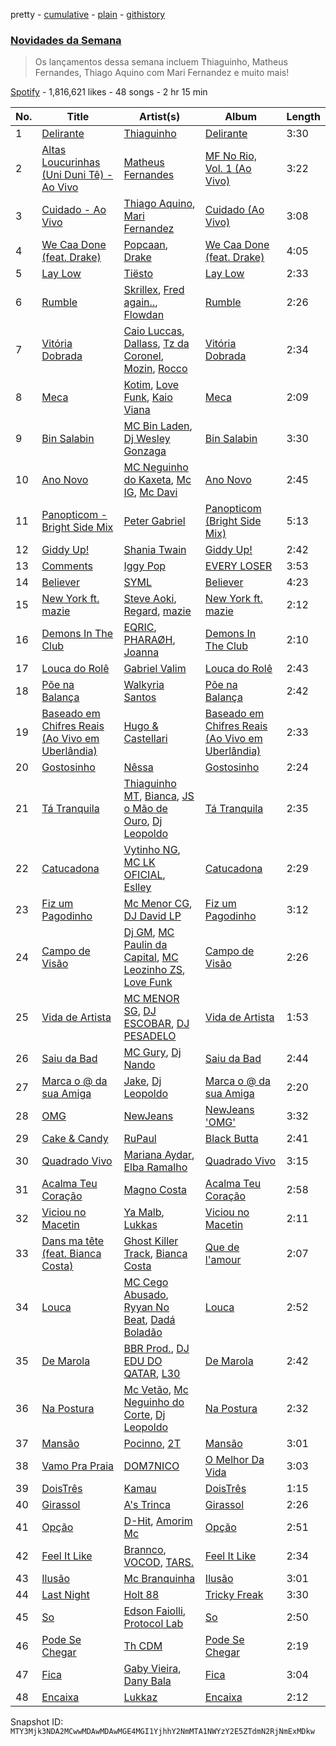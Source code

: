 pretty - [cumulative](/playlists/cumulative/37i9dQZF1DX34KNiFQJNVm.md) - [plain](/playlists/plain/37i9dQZF1DX34KNiFQJNVm) - [githistory](https://github.githistory.xyz/mackorone/spotify-playlist-archive/blob/main/playlists/plain/37i9dQZF1DX34KNiFQJNVm)

### [Novidades da Semana](https://open.spotify.com/playlist/37i9dQZF1DX34KNiFQJNVm)

> Os lançamentos dessa semana incluem Thiaguinho, Matheus Fernandes, Thiago Aquino com Mari Fernandez e muito mais!

[Spotify](https://open.spotify.com/user/spotify) - 1,816,621 likes - 48 songs - 2 hr 15 min

| No. | Title | Artist(s) | Album | Length |
|---|---|---|---|---|
| 1 | [Delirante](https://open.spotify.com/track/05OadQh4aawuQIL7xnGDbv) | [Thiaguinho](https://open.spotify.com/artist/1vppDmG3i5sXf3DJzrK4T1) | [Delirante](https://open.spotify.com/album/2sSmv8OYnKOQIxZ8ukdVJ3) | 3:30 |
| 2 | [Altas Loucurinhas \(Uni Duni Tê\) \- Ao Vivo](https://open.spotify.com/track/2kBbHpJTc7MWs8F3XhClBD) | [Matheus Fernandes](https://open.spotify.com/artist/37mqXU98U5GmH5ZDtlHM1c) | [MF No Rio, Vol\. 1 \(Ao Vivo\)](https://open.spotify.com/album/2P8zuC56lsghvc5KHP4rfQ) | 3:22 |
| 3 | [Cuidado \- Ao Vivo](https://open.spotify.com/track/676e0h0b8CrSAWZItVq6cr) | [Thiago Aquino](https://open.spotify.com/artist/7yPoxj2lXWy7J4ixQHVubk), [Mari Fernandez](https://open.spotify.com/artist/0BHm7qbh3ENxvXzkQAG7MP) | [Cuidado \(Ao Vivo\)](https://open.spotify.com/album/0pzfRF3dW6wJ6Wc1zvs2Pj) | 3:08 |
| 4 | [We Caa Done \(feat\. Drake\)](https://open.spotify.com/track/6rb3wFQ66EWR7DcPG0oEE1) | [Popcaan](https://open.spotify.com/artist/62DmErcU7dqZbJaDqwsqzR), [Drake](https://open.spotify.com/artist/3TVXtAsR1Inumwj472S9r4) | [We Caa Done \(feat\. Drake\)](https://open.spotify.com/album/4yJNcgX3otzDbMMyrdJBN5) | 4:05 |
| 5 | [Lay Low](https://open.spotify.com/track/0zKbDrEXKpnExhGQRe9dxt) | [Tiësto](https://open.spotify.com/artist/2o5jDhtHVPhrJdv3cEQ99Z) | [Lay Low](https://open.spotify.com/album/0EYKSXXTsON8ZA95BuCoXn) | 2:33 |
| 6 | [Rumble](https://open.spotify.com/track/1GfBLbAhZUWdseuDqhocmn) | [Skrillex](https://open.spotify.com/artist/5he5w2lnU9x7JFhnwcekXX), [Fred again..](https://open.spotify.com/artist/4oLeXFyACqeem2VImYeBFe), [Flowdan](https://open.spotify.com/artist/07CimrZi5vs9iEao47TNQ4) | [Rumble](https://open.spotify.com/album/6YVJQPJNzHbqgBblpMSPUi) | 2:26 |
| 7 | [Vitória Dobrada](https://open.spotify.com/track/59KoLGYeBxZ11VUln2LBAL) | [Caio Luccas](https://open.spotify.com/artist/1a3fr7NdeBT4JlGj6YlbDL), [Dallass](https://open.spotify.com/artist/4LAFtDzlQM89xov636hMVv), [Tz da Coronel](https://open.spotify.com/artist/3lIU3RoZiHen1QXAQ3KQ9e), [Mozin](https://open.spotify.com/artist/2BUCvMiMXfeacgCy3saqs6), [Rocco](https://open.spotify.com/artist/5OvehyyUJ5edWaogL9o4Ka) | [Vitória Dobrada](https://open.spotify.com/album/68ZbRbgtvH2JBiqC5nCx6f) | 2:34 |
| 8 | [Meca](https://open.spotify.com/track/3oTQWtVAPG9HyYzeSIHXA2) | [Kotim](https://open.spotify.com/artist/210Sy1oGhvPu929TKoSVcN), [Love Funk](https://open.spotify.com/artist/64DTkZLH6KkkMwZEEZ5VWC), [Kaio Viana](https://open.spotify.com/artist/2XGuDrQEuJXo3FfBQMeUn4) | [Meca](https://open.spotify.com/album/2gABCSUGmzQY8QAXEmQOrh) | 2:09 |
| 9 | [Bin Salabin](https://open.spotify.com/track/4QXSY2iNj8FeOtFyyb0dTG) | [MC Bin Laden](https://open.spotify.com/artist/2PC0CLpUsoEQPNIZKg2ZX0), [Dj Wesley Gonzaga](https://open.spotify.com/artist/0PLUhcaPtfTkL6ckBw0btt) | [Bin Salabin](https://open.spotify.com/album/11WhprrV9JeA8VRx0gLWhk) | 3:30 |
| 10 | [Ano Novo](https://open.spotify.com/track/70YpCjtgVRTSytlWdX845m) | [MC Neguinho do Kaxeta](https://open.spotify.com/artist/27mVhYvJa7apj1zCoZ9TF2), [Mc IG](https://open.spotify.com/artist/2q9wk5fkeU2C9CgCKdh4AN), [Mc Davi](https://open.spotify.com/artist/1cYhx7ZOhYoVmnDPb9KMwo) | [Ano Novo](https://open.spotify.com/album/2LldjqVAEy3Xof220itS3L) | 2:45 |
| 11 | [Panopticom \- Bright Side Mix](https://open.spotify.com/track/0DpMQVZpl0bsIlFbm5CS7V) | [Peter Gabriel](https://open.spotify.com/artist/7C4sUpWGlTy7IANjruj02I) | [Panopticom \(Bright Side Mix\)](https://open.spotify.com/album/3vMQQGbY67Sj77bD6dT8zt) | 5:13 |
| 12 | [Giddy Up!](https://open.spotify.com/track/4NdJlsPyvXz15LySCNoL2W) | [Shania Twain](https://open.spotify.com/artist/5e4Dhzv426EvQe3aDb64jL) | [Giddy Up!](https://open.spotify.com/album/55ur1fpimHIf1A63SP2Xwy) | 2:42 |
| 13 | [Comments](https://open.spotify.com/track/59QajhlzAmlJ1wIRwzLxv8) | [Iggy Pop](https://open.spotify.com/artist/33EUXrFKGjpUSGacqEHhU4) | [EVERY LOSER](https://open.spotify.com/album/62VSZ71LvrUh1VoSuPgzXd) | 3:53 |
| 14 | [Believer](https://open.spotify.com/track/4QthYp34wrGAPQEvbz9QNS) | [SYML](https://open.spotify.com/artist/6AyATGg7mDgBlZ4N5uNog0) | [Believer](https://open.spotify.com/album/0h77eG0HVYZ2ki4T9qIHou) | 4:23 |
| 15 | [New York ft\. mazie](https://open.spotify.com/track/0WdkklLlHI5SdulAdk32wE) | [Steve Aoki](https://open.spotify.com/artist/77AiFEVeAVj2ORpC85QVJs), [Regard](https://open.spotify.com/artist/4ofCBoyEiGSePFAG500xev), [mazie](https://open.spotify.com/artist/4adSXA1GDOxNG7Zw89YHyz) | [New York ft\. mazie](https://open.spotify.com/album/5MIu1XVdFF3AD2rTuMvGX8) | 2:12 |
| 16 | [Demons In The Club](https://open.spotify.com/track/2zgKm5k7T3MlX8te9FLaeL) | [EQRIC](https://open.spotify.com/artist/1Yj7SsIEP9k7SsE1HcMBrq), [PHARAØH](https://open.spotify.com/artist/5SHDLpahWqSLc0qhuGpS3f), [Joanna](https://open.spotify.com/artist/19wRebMQjsGrGqnwirwhDL) | [Demons In The Club](https://open.spotify.com/album/2O9C88UOoluVqdD5bGSZKI) | 2:10 |
| 17 | [Louca do Rolê](https://open.spotify.com/track/3g9JyqTqsR3EFXRwr8rjG0) | [Gabriel Valim](https://open.spotify.com/artist/5M0QD1TyH5VXozRtIccibd) | [Louca do Rolê](https://open.spotify.com/album/1cAZXJ8jgO33VNR7T5vh9M) | 2:43 |
| 18 | [Põe na Balança](https://open.spotify.com/track/2Q1Ls2Hh0MBeLttiubm24n) | [Walkyria Santos](https://open.spotify.com/artist/1Ilt2BMVmqKiNCpfthrAMC) | [Põe na Balança](https://open.spotify.com/album/1SEgsWznRliYojKBGush1m) | 2:42 |
| 19 | [Baseado em Chifres Reais \(Ao Vivo em Uberlândia\)](https://open.spotify.com/track/43kHFYZl4lb1waNebFFJhY) | [Hugo & Castellari](https://open.spotify.com/artist/25A6AArfbRIAy3vJEx7K8X) | [Baseado em Chifres Reais \(Ao Vivo em Uberlândia\)](https://open.spotify.com/album/5o5XX6GRLC5sL3QY5ce9cT) | 2:33 |
| 20 | [Gostosinho](https://open.spotify.com/track/7cXYddvCaBB2NdwccM0Ngq) | [Nêssa](https://open.spotify.com/artist/2nBhcSkmkP34W4oWJc9pcr) | [Gostosinho](https://open.spotify.com/album/3Jua8Y5dsUXoXgZvKrgHz9) | 2:24 |
| 21 | [Tá Tranquila](https://open.spotify.com/track/2lChchDueyqLRqI1H6PQAG) | [Thiaguinho MT](https://open.spotify.com/artist/0yApzRdrUqTGqX9MULdnmV), [Bianca](https://open.spotify.com/artist/7Jb6GR4PIxHSkDJK8MWuVg), [JS o Mão de Ouro](https://open.spotify.com/artist/7C7NNCiIFavKH6oDarjp0v), [Dj Leopoldo](https://open.spotify.com/artist/2M52eKgaUDTtOV11sxXk1o) | [Tá Tranquila](https://open.spotify.com/album/6BOfSA3GY2csNqomun3E3j) | 2:35 |
| 22 | [Catucadona](https://open.spotify.com/track/3zvsnEUSSn1LH5kkSO9B5M) | [Vytinho NG](https://open.spotify.com/artist/5g9XiEkkceEjmAGXfWHpt5), [MC LK OFICIAL](https://open.spotify.com/artist/4eQq7yi3q0sPhAiVTO52XV), [Eslley](https://open.spotify.com/artist/6MdX6Im0en8qwcwuKGDAfT) | [Catucadona](https://open.spotify.com/album/1YWKcbq9mtVi2Wj4lDwssd) | 2:29 |
| 23 | [Fiz um Pagodinho](https://open.spotify.com/track/5YuzOFXZpgmhG0uw6BmiwZ) | [Mc Menor CG](https://open.spotify.com/artist/7lblpP00uT8GjErBhj8Bb5), [DJ David LP](https://open.spotify.com/artist/2USsSQ3y5IXIRqgPLyFGIO) | [Fiz um Pagodinho](https://open.spotify.com/album/4xFVxQPP2qyzwL5aS2Uqtw) | 3:12 |
| 24 | [Campo de Visão](https://open.spotify.com/track/3d9UB7C0W6Ei8thdQvcWi8) | [Dj GM](https://open.spotify.com/artist/03PnQHlbH5nDDVX3hNg628), [MC Paulin da Capital](https://open.spotify.com/artist/592JnViQ2tot63c1SbtgK2), [MC Leozinho ZS](https://open.spotify.com/artist/6VyttZwyEMGBl90oGdKCB8), [Love Funk](https://open.spotify.com/artist/64DTkZLH6KkkMwZEEZ5VWC) | [Campo de Visão](https://open.spotify.com/album/0zSktysHmykna7mIHvQHs1) | 2:26 |
| 25 | [Vida de Artista](https://open.spotify.com/track/4Jekvddbn9v56ozYR9fs0s) | [MC MENOR SG](https://open.spotify.com/artist/3hXocXy7cs7SZ1JLZUgKBp), [DJ ESCOBAR](https://open.spotify.com/artist/65tpb4BwAnD3HOUs8MC6TB), [DJ PESADELO](https://open.spotify.com/artist/3AWn8043nyWs63HCxezoHX) | [Vida de Artista](https://open.spotify.com/album/1rfCqU9VsXIZhZ7vY8R2j8) | 1:53 |
| 26 | [Saiu da Bad](https://open.spotify.com/track/6oChSN7VZsuxrGfnCfcjV8) | [MC Gury](https://open.spotify.com/artist/6fOyYqdh6p0ZWLs9zUDoyt), [Dj Nando](https://open.spotify.com/artist/6zLxMmshd50T4lPewpA78W) | [Saiu da Bad](https://open.spotify.com/album/1WDTdht5PFxQzezqJ1e6nb) | 2:44 |
| 27 | [Marca o @ da sua Amiga](https://open.spotify.com/track/4rKnNzFZeebNXClUeGrJPS) | [Jake](https://open.spotify.com/artist/195qY5bgczknuPvkcVPIbE), [Dj Leopoldo](https://open.spotify.com/artist/2M52eKgaUDTtOV11sxXk1o) | [Marca o @ da sua Amiga](https://open.spotify.com/album/7KJ4IYJr1nJArMz7eqCMOs) | 2:20 |
| 28 | [OMG](https://open.spotify.com/track/65FftemJ1DbbZ45DUfHJXE) | [NewJeans](https://open.spotify.com/artist/6HvZYsbFfjnjFrWF950C9d) | [NewJeans 'OMG'](https://open.spotify.com/album/45ozep8uHHnj5CCittuyXj) | 3:32 |
| 29 | [Cake & Candy](https://open.spotify.com/track/5Nv86f9MC1HBadUjDF4hoD) | [RuPaul](https://open.spotify.com/artist/2SdOKxC1sSxEyv8JYERaNe) | [Black Butta](https://open.spotify.com/album/5STotQGUXPZGyEj8Qr38Dv) | 2:41 |
| 30 | [Quadrado Vivo](https://open.spotify.com/track/7pcqYaiUOaFvyKSY4L9eb9) | [Mariana Aydar](https://open.spotify.com/artist/3rE82NMVBb5C5tQ83o8u8N), [Elba Ramalho](https://open.spotify.com/artist/4ph6Bt1mkDlmf32PSvRa8A) | [Quadrado Vivo](https://open.spotify.com/album/6iWiBNwuDyk5k4qA3xHhJj) | 3:15 |
| 31 | [Acalma Teu Coração](https://open.spotify.com/track/3kHYLovzGga6vCh4juj1Sv) | [Magno Costa](https://open.spotify.com/artist/4wWbwYhoH8kYEjZDKlHuyp) | [Acalma Teu Coração](https://open.spotify.com/album/1FyQNrzYWRYjp2Zb14mV6y) | 2:58 |
| 32 | [Viciou no Macetin](https://open.spotify.com/track/6FpOtoy6eUgZ5i09TJDDfh) | [Ya Malb](https://open.spotify.com/artist/4TQQfni0Ql808AhLVD7Tdo), [Lukkas](https://open.spotify.com/artist/3yJOjR6PkQh6QU6ZB8waUL) | [Viciou no Macetin](https://open.spotify.com/album/0hAg4kDWdxgjT6TN2pf92E) | 2:11 |
| 33 | [Dans ma tête \(feat\. Bianca Costa\)](https://open.spotify.com/track/2D4bTw7SXY4xxVe89iakNa) | [Ghost Killer Track](https://open.spotify.com/artist/37S0GFsBW73uqxGXNFeADJ), [Bianca Costa](https://open.spotify.com/artist/1DcL22xdIWcdNa4ZHaXZjT) | [Que de l'amour](https://open.spotify.com/album/4r4RBrv97JWvoZaMnWET1i) | 2:07 |
| 34 | [Louca](https://open.spotify.com/track/7lbRoFkI1Vf1rOyWVhKSKK) | [MC Cego Abusado](https://open.spotify.com/artist/656sFhsnTuJ79P7apmFSVc), [Ryyan No Beat](https://open.spotify.com/artist/5ZOzj88yuLtdxDV0B3KYQW), [Dadá Boladão](https://open.spotify.com/artist/36SRwzRkX5zW3ABjJrevqX) | [Louca](https://open.spotify.com/album/1glF5WuzAZlYbpxYXICrqA) | 2:52 |
| 35 | [De Marola](https://open.spotify.com/track/2yGHTEyYjcx1rnbXnOjYe0) | [BBR Prod.](https://open.spotify.com/artist/5n7jUYoWL1olZbgirxqnn9), [DJ EDU DO QATAR](https://open.spotify.com/artist/4FDrCwN1efssLRloPj1Nza), [L30](https://open.spotify.com/artist/1BxVqY0zR8ymT4bLg6abA3) | [De Marola](https://open.spotify.com/album/05oIbw9vpjYNU1HV50LL84) | 2:42 |
| 36 | [Na Postura](https://open.spotify.com/track/7rxe600usm0YEsatPi6ed2) | [Mc Vetão](https://open.spotify.com/artist/4xGAGNa46HT0pafsiecUQ5), [Mc Neguinho do Corte](https://open.spotify.com/artist/5pA8pFAscsP7ZMqzEkXlVr), [Dj Leopoldo](https://open.spotify.com/artist/2M52eKgaUDTtOV11sxXk1o) | [Na Postura](https://open.spotify.com/album/0YJDsdXlsvhu4uNLp1JjsQ) | 2:32 |
| 37 | [Mansão](https://open.spotify.com/track/6qEpRTwMng2D4OiB3SfVne) | [Pocinno](https://open.spotify.com/artist/71jxfnyWB1z0h4ZI5R29xb), [2T](https://open.spotify.com/artist/3ls0I42IWbgbZFnFCfi21m) | [Mansão](https://open.spotify.com/album/3qA1tUjGJ21LFv7rTZf9TJ) | 3:01 |
| 38 | [Vamo Pra Praia](https://open.spotify.com/track/0aiQJXRsKCHZKpSlZQDOqd) | [DOM7NICO](https://open.spotify.com/artist/2oGllwBi30E8506gcLUohv) | [O Melhor Da Vida](https://open.spotify.com/album/1kyr3LSz194Gd27mexeF33) | 3:03 |
| 39 | [DoisTrês](https://open.spotify.com/track/4lzVUQejvUYA83Lom4n80l) | [Kamau](https://open.spotify.com/artist/2oB7m9exCPwJ8jwDgKWjho) | [DoisTrês](https://open.spotify.com/album/5cWPvWsFqD8RbkgdDWi5m4) | 1:15 |
| 40 | [Girassol](https://open.spotify.com/track/26comn1fbkVTg3HuuYU4w3) | [A's Trinca](https://open.spotify.com/artist/1RqfTOSGUR86C7KuDaoU9I) | [Girassol](https://open.spotify.com/album/7poqNacyVe3hPkzyPtugdD) | 2:26 |
| 41 | [Opção](https://open.spotify.com/track/1B9uKs7x8MrqgsdSpkusUA) | [D\-Hit](https://open.spotify.com/artist/2ykrmidRrayttblvRHx30p), [Amorim Mc](https://open.spotify.com/artist/5VlPsFoM4vJZ3F9LYQe5W1) | [Opção](https://open.spotify.com/album/4AC1ys90qOKnmjlMLOTivG) | 2:51 |
| 42 | [Feel It Like](https://open.spotify.com/track/6YKH2TU9ZamXP0ISCC4ytN) | [Brannco](https://open.spotify.com/artist/27TqtA3DJFLCXv7o8h0GgL), [VOCOD](https://open.spotify.com/artist/2aRFBbI4HfPPaGkWBxWYea), [TARS.](https://open.spotify.com/artist/0Dp54NlNysfSJ0FO2nlTGo) | [Feel It Like](https://open.spotify.com/album/3zleXNmcDUkT80gWc3adlx) | 2:34 |
| 43 | [Ilusão](https://open.spotify.com/track/4d58gtu8qVdDDcrbBDuK3R) | [Mc Branquinha](https://open.spotify.com/artist/4MgxRxXLgmdcrfWXjutvd9) | [Ilusão](https://open.spotify.com/album/7LVbR2arJJ5VmDqVzqJdHR) | 3:01 |
| 44 | [Last Night](https://open.spotify.com/track/4DTAIggf9g0165WITMns8A) | [Holt 88](https://open.spotify.com/artist/5YjvMkjdrBGdoegUvgu4pu) | [Tricky Freak](https://open.spotify.com/album/0ltG1bnpLNEtuzgUgxb8jD) | 3:30 |
| 45 | [So](https://open.spotify.com/track/0fXxObanxDxlTGIiVcFsEP) | [Edson Faiolli](https://open.spotify.com/artist/5zQqfkTJNj7rodrMI0UjU5), [Protocol Lab](https://open.spotify.com/artist/06JAfjaLQglgC2iiRBSkKr) | [So](https://open.spotify.com/album/5TGX4MIzi1AtrtyZe0xSHV) | 2:50 |
| 46 | [Pode Se Chegar](https://open.spotify.com/track/0m2txmgdJBsQ1eHQkfwwPv) | [Th CDM](https://open.spotify.com/artist/736JbivCkAkdLP9xOA3jLs) | [Pode Se Chegar](https://open.spotify.com/album/6CDUSxBtz64cQA2O9jvs5c) | 2:19 |
| 47 | [Fica](https://open.spotify.com/track/1yXlbmn6Z9rah8jBDDzeXM) | [Gaby Vieira](https://open.spotify.com/artist/4TNPkjInqABKIIhWwjbusg), [Dany Bala](https://open.spotify.com/artist/4cQ6t2SYfuOGQmyeXZQSkg) | [Fica](https://open.spotify.com/album/3IdHcXLnoYMzJnWI1gLsYk) | 3:04 |
| 48 | [Encaixa](https://open.spotify.com/track/2JLYMF5YQY1dNjg1R8xuuc) | [Lukkaz](https://open.spotify.com/artist/6Hcrl8PSzkTrUNYCQxdrBO) | [Encaixa](https://open.spotify.com/album/1bHpgQTdkrZ0jUrbg89WqX) | 2:12 |

Snapshot ID: `MTY3Mjk3NDA2MCwwMDAwMDAwMGE4MGI1YjhhY2NmMTA1NWYzY2E5ZTdmN2RjNmExMDkw`
